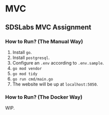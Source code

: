 # MVC
## SDSLabs MVC Assignment

### How to Run? (The Manual Way)
1. Install `go`.
2. Install `postgresql`.
3. Configure an `.env` according to `.env.sample`.
4. `go mod vendor`
5. `go mod tidy`
6. `go run cmd/main.go`
7. The website will be up at `localhost:5050`.

### How to Run? (The Docker Way)
WIP.